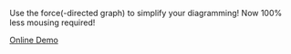Use the force(-directed graph) to simplify your diagramming!
Now 100% less mousing required!

[Online Demo](docs/index.html)